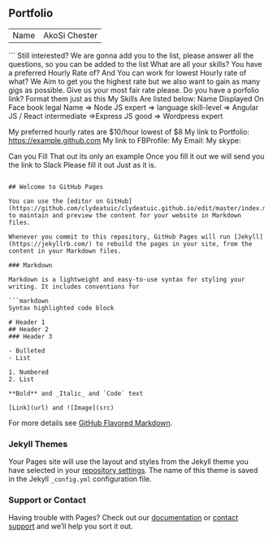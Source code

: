 ## Portfolio
<table>
  <tr>
    <td>Name</td>
    <td>AkoSi Chester</td>
  </tr>
</table>
```
Still interested?  
We are gonna add you to the list, please answer all the questions, so you can be added to the list 
What are all your skills?
You have a preferred Hourly Rate of? And You can work for lowest Hourly rate of what? 
We Aim to get you the highest rate but we also want to gain as many gigs as possible. Give us your most fair rate please. 
Do you have a porfolio link?
Format them just as this 
My Skills Are listed below:
Name Displayed On Face	book
legal Name
=> Node JS expert
=> language skill-level
=> Angular JS / React intermediate 
=>Express JS good
=> Wordpress expert

My preferred hourly rates are $10/hour
lowest of $8
My link to Portfolio: https://example.github.com
My link to FBProfile: 
My Email: 
My skype: 

Can you Fill That out its only an example
Once you fill it out we will send you the link to Slack
Please fill it out Just as it is.
```

## Welcome to GitHub Pages

You can use the [editor on GitHub](https://github.com/clydeatuic/clydeatuic.github.io/edit/master/index.md) to maintain and preview the content for your website in Markdown files.

Whenever you commit to this repository, GitHub Pages will run [Jekyll](https://jekyllrb.com/) to rebuild the pages in your site, from the content in your Markdown files.

### Markdown

Markdown is a lightweight and easy-to-use syntax for styling your writing. It includes conventions for

```markdown
Syntax highlighted code block

# Header 1
## Header 2
### Header 3

- Bulleted
- List

1. Numbered
2. List

**Bold** and _Italic_ and `Code` text

[Link](url) and ![Image](src)
```

For more details see [GitHub Flavored Markdown](https://guides.github.com/features/mastering-markdown/).

### Jekyll Themes

Your Pages site will use the layout and styles from the Jekyll theme you have selected in your [repository settings](https://github.com/clydeatuic/clydeatuic.github.io/settings). The name of this theme is saved in the Jekyll `_config.yml` configuration file.

### Support or Contact

Having trouble with Pages? Check out our [documentation](https://help.github.com/categories/github-pages-basics/) or [contact support](https://github.com/contact) and we’ll help you sort it out.
